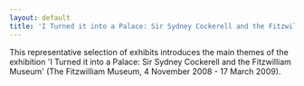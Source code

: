 ```yaml
---
layout: default
title: 'I Turned it into a Palace: Sir Sydney Cockerell and the Fitzwilliam Museum'
---
```

This representative selection of exhibits introduces the main themes of the exhibition 'I Turned it into a Palace: Sir Sydney Cockerell and the Fitzwilliam Museum' (The Fitzwilliam Museum, 4 November 2008 - 17 March 2009).
